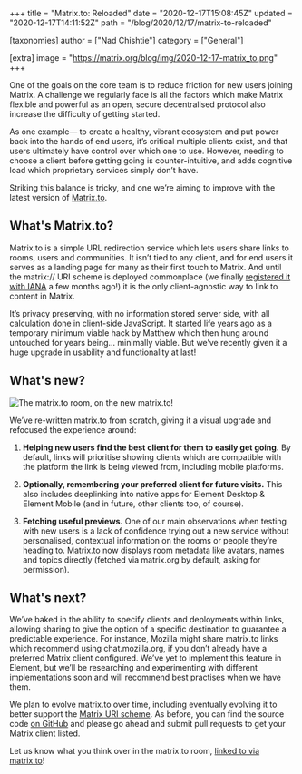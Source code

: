 +++
title = "Matrix.to: Reloaded"
date = "2020-12-17T15:08:45Z"
updated = "2020-12-17T14:11:52Z"
path = "/blog/2020/12/17/matrix-to-reloaded"

[taxonomies]
author = ["Nad Chishtie"]
category = ["General"]

[extra]
image = "https://matrix.org/blog/img/2020-12-17-matrix_to.png"
+++

One of the goals on the core team is to reduce friction for new users joining Matrix. A challenge we regularly face is all the factors which make Matrix flexible and powerful as an open, secure decentralised protocol also increase the difficulty of getting started.

As one example— to create a healthy, vibrant ecosystem and put power back into the hands of end users, it’s critical multiple clients exist, and that users ultimately have control over which one to use. However, needing to choose a client before getting going is counter-intuitive, and adds cognitive load which proprietary services simply don’t have.

Striking this balance is tricky, and one we’re aiming to improve with the latest version of [Matrix.to](https://www.matrix.to).

## What's Matrix.to?

Matrix.to is a simple URL redirection service which lets users share links to rooms, users and communities. It isn’t tied to any client, and for end users it serves as a landing page for many as their first touch to Matrix. And until the matrix:// URI scheme is deployed commonplace (we finally [registered it with IANA](https://www.iana.org/assignments/uri-schemes/prov/matrix) a few months ago!) it is the only client-agnostic way to link to content in Matrix.

It’s privacy preserving, with no information stored server side, with all calculation done in client-side JavaScript. It started life years ago as a temporary minimum viable hack by Matthew which then hung around untouched for years being… minimally viable. But we’ve recently given it a huge upgrade in usability and functionality at last!

## What's new?

![The matrix.to room, on the new matrix.to!](https://matrix.org/blog/img/2020-12-17-matrix_to.png)

We’ve re-written matrix.to from scratch, giving it a visual upgrade and refocused the experience around:

1. **Helping new users find the best client for them to easily get going.** By default, links will prioritise showing clients which are compatible with the platform the link is being viewed from, including mobile platforms.

2. **Optionally, remembering your preferred client for future visits.** This also includes deeplinking into native apps for Element Desktop & Element Mobile (and in future, other clients too, of course).

3. **Fetching useful previews.** One of our main observations when testing with new users is a lack of confidence trying out a new service without personalised, contextual information on the rooms or people they’re heading to. Matrix.to now displays room metadata like avatars, names and topics directly (fetched via matrix.org by default, asking for permission).

## What's next?

We’ve baked in the ability to specify clients and deployments within links, allowing sharing to give the option of a specific destination to guarantee a predictable experience. For instance, Mozilla might share matrix.to links which recommend using chat.mozilla.org, if you don’t already have a preferred Matrix client configured. We’ve yet to implement this feature in Element, but we’ll be researching and experimenting with different implementations soon and will recommend best practises when we have them.

We plan to evolve matrix.to over time, including eventually evolving it to better support the [Matrix URI scheme](https://github.com/matrix-org/matrix-doc/pull/2312). As before, you can find the source code [on GitHub](https://github.com/matrix-org/matrix.to) and please go ahead and submit pull requests to get your Matrix client listed.

Let us know what you think over in the matrix.to room, [linked to via matrix.to](https://matrix.to/#/#matrix.to:matrix.org)!
